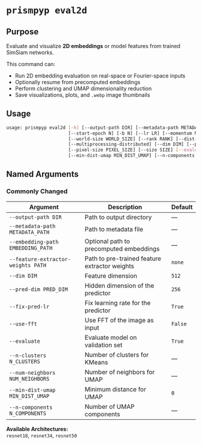 # `prismpyp eval2d`

## Purpose
Evaluate and visualize **2D embeddings** or model features from trained SimSiam networks.

This command can:

- Run 2D embedding evaluation on real-space or Fourier-space inputs  
- Optionally resume from precomputed embeddings  
- Perform clustering and UMAP dimensionality reduction  
- Save visualizations, plots, and `.webp` image thumbnails  

## Usage
```bash
usage: prismpyp eval2d [-h] [--output-path DIR] [--metadata-path METADATA_PATH] [--embedding-path [EMBEDDING_PATH]] [-a ARCH] [-j N] [--epochs N]
                       [--start-epoch N] [-b N] [--lr LR] [--momentum M] [--wd W] [-p N] [--resume PATH] [--feature-extractor-weights PATH]
                       [--world-size WORLD_SIZE] [--rank RANK] [--dist-url DIST_URL] [--dist-backend DIST_BACKEND] [--seed SEED] [--gpu GPU]
                       [--multiprocessing-distributed] [--dim DIM] [--pred-dim PRED_DIM] [--fix-pred-lr] [--use-fft] [--downsample DOWNSAMPLE]
                       [--pixel-size PIXEL_SIZE] [--size SIZE] [--evaluate] [--n-clusters N_CLUSTERS] [--num-neighbors NUM_NEIGHBORS]
                       [--min-dist-umap MIN_DIST_UMAP] [--n-components N_COMPONENTS] [--nextpyp-preproc NEXTPYP_PREPROC] [--zip-images]
```

## Named Arguments

### Commonly Changed
| Argument | Description | Default |
|-----------|--------------|----------|
| `--output-path DIR` | Path to output directory | — |
| `--metadata-path METADATA_PATH` | Path to metadata file | — |
| `--embedding-path EMBEDDING_PATH` | Optional path to precomputed embeddings | — |
| `--feature-extractor-weights PATH` | Path to pre-trained feature extractor weights | `none` |
| `--dim DIM` | Feature dimension | `512` |
| `--pred-dim PRED_DIM` | Hidden dimension of the predictor | `256` |
| `--fix-pred-lr` | Fix learning rate for the predictor | `True` |
| `--use-fft` | Use FFT of the image as input | `False` |
| `--evaluate` | Evaluate model on validation set | `True` |
| `--n-clusters N_CLUSTERS` | Number of clusters for KMeans | — |
| `--num-neighbors NUM_NEIGHBORS` | Number of neighbors for UMAP | — |
| `--min-dist-umap MIN_DIST_UMAP` | Minimum distance for UMAP | `0` |
| `--n-components N_COMPONENTS` | Number of UMAP components | — |


**Available Architectures:**  
`resnet18`, `resnet34`, `resnet50`
